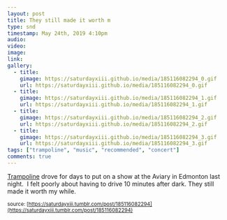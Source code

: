 ```yaml
---
layout: post
title: They still made it worth m
type: snd
timestamp: May 24th, 2019 4:10pm
audio: 
video: 
image: 
link: 
gallery:
  - title: 
    gimage: https://saturdayxiii.github.io/media/185116082294_0.gif
    url: https://saturdayxiii.github.io/media/185116082294_0.gif
  - title: 
    gimage: https://saturdayxiii.github.io/media/185116082294_1.gif
    url: https://saturdayxiii.github.io/media/185116082294_1.gif
  - title: 
    gimage: https://saturdayxiii.github.io/media/185116082294_2.gif
    url: https://saturdayxiii.github.io/media/185116082294_2.gif
  - title: 
    gimage: https://saturdayxiii.github.io/media/185116082294_3.gif
    url: https://saturdayxiii.github.io/media/185116082294_3.gif
tags: ["trampoline", "music", "recommended", "concert"]
comments: true
---
```


         
<a href="https://trampolinesounds.bandcamp.com" target="_blank">Trampoline</a> drove for days to put on a show at the Aviary in Edmonton last night.  I felt poorly about having to drive 10 minutes after dark.
They still made it worth my while.
 
  
<small>source: [https://saturdayxiii.tumblr.com/post/185116082294](https://saturdayxiii.tumblr.com/post/185116082294)</small>